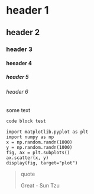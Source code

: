 # header 1
## header 2
### header 3
#### heeader 4
##### header 5
###### header 6

some text

```python
code block test
```

```python-run
import matplotlib.pyplot as plt
import numpy as np
x = np.random.randn(1000)
y = np.random.randn(1000)
fig, ax = plt.subplots()
ax.scatter(x, y)
display(fig, target="plot")
```

> quote
> 
> Great - Sun Tzu

